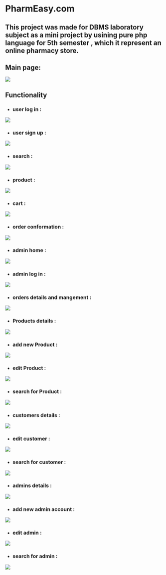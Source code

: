# PharmEasy.com
## This project was made for DBMS laboratory subject as a mini project by usining pure php language for 5th semester , which it represent an online pharmacy store.
## Main page:
![](project-images/main.png)
## Functionality
* ### user log in :
![](project-images/user_login.png)
* ### user sign up :
![](project-images/user_signup.png)
* ### search :
![](project-images/search_products.png)
* ### product :
![](project-images/product_details.png)
* ### cart :
![](project-images/cart.png)
* ### order conformation :
![](project-images/comform.png)
* ### admin home :
![](project-images/admin_main.png)
* ### admin log in :
![](project-images/admin_login.png)
* ### orders details and mangement :
![](project-images/orders.png)
* ### Products details :
![](project-images/Products.png)
* ### add new Product :
![](project-images/Products_add.png)
* ### edit Product :
![](project-images/Products_edit.png)
* ### search for Product :
![](project-images/Products_search.png)
* ### customers details :
![](project-images/customers.png)
* ### edit customer :
![](project-images/customer_edit.png)
* ### search for customer :
![](project-images/customer_search.png)
* ### admins details :
![](project-images/admins.png)
* ### add new admin account :
![](project-images/admins_add.png)
* ### edit admin :
![](project-images/admins_edit.png)
* ### search for admin :
![](project-images/admins_search.png)
